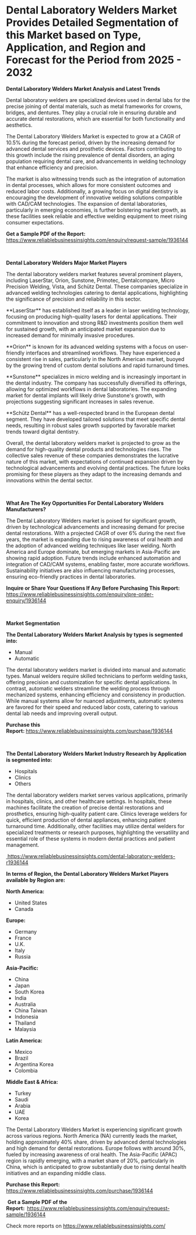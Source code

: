 <p><h1>Dental Laboratory Welders Market Provides Detailed Segmentation of this Market based on Type, Application, and Region and Forecast for the Period from 2025 - 2032</h1></p><p><strong>Dental Laboratory Welders Market Analysis and Latest Trends</strong></p>
<p><p>Dental laboratory welders are specialized devices used in dental labs for the precise joining of dental materials, such as metal frameworks for crowns, bridges, and dentures. They play a crucial role in ensuring durable and accurate dental restorations, which are essential for both functionality and aesthetics. </p><p>The Dental Laboratory Welders Market is expected to grow at a CAGR of 10.5% during the forecast period, driven by the increasing demand for advanced dental services and prosthetic devices. Factors contributing to this growth include the rising prevalence of dental disorders, an aging population requiring dental care, and advancements in welding technology that enhance efficiency and precision. </p><p>The market is also witnessing trends such as the integration of automation in dental processes, which allows for more consistent outcomes and reduced labor costs. Additionally, a growing focus on digital dentistry is encouraging the development of innovative welding solutions compatible with CAD/CAM technologies. The expansion of dental laboratories, particularly in emerging economies, is further bolstering market growth, as these facilities seek reliable and effective welding equipment to meet rising consumer expectations.</p></p>
<p><strong>Get a Sample PDF of the Report:&nbsp;</strong> <a href="https://www.reliablebusinessinsights.com/enquiry/request-sample/1936144?utm_campaign=2735&utm_medium=2&utm_source=Github&utm_content=ia&utm_term=03032025&utm_id=dental-laboratory-welders">https://www.reliablebusinessinsights.com/enquiry/request-sample/1936144</a></p>
<p>&nbsp;</p>
<p><strong>Dental Laboratory Welders Major Market Players</strong></p>
<p><p>The dental laboratory welders market features several prominent players, including LaserStar, Orion, Sunstone, Primotec, Dentalcompare, Micro Precision Welding, Vista, and Schütz Dental. These companies specialize in advanced welding technologies catering to dental applications, highlighting the significance of precision and reliability in this sector.</p><p>**LaserStar** has established itself as a leader in laser welding technology, focusing on producing high-quality lasers for dental applications. Their commitment to innovation and strong R&D investments position them well for sustained growth, with an anticipated market expansion due to increased demand for minimally invasive procedures.</p><p>**Orion** is known for its advanced welding systems with a focus on user-friendly interfaces and streamlined workflows. They have experienced a consistent rise in sales, particularly in the North American market, buoyed by the growing trend of custom dental solutions and rapid turnaround times.</p><p>**Sunstone** specializes in micro welding and is increasingly important in the dental industry. The company has successfully diversified its offerings, allowing for optimized workflows in dental laboratories. The expanding market for dental implants will likely drive Sunstone's growth, with projections suggesting significant increases in sales revenue.</p><p>**Schütz Dental** has a well-respected brand in the European dental segment. They have developed tailored solutions that meet specific dental needs, resulting in robust sales growth supported by favorable market trends toward digital dentistry.</p><p>Overall, the dental laboratory welders market is projected to grow as the demand for high-quality dental products and technologies rises. The collective sales revenue of these companies demonstrates the lucrative nature of this market, with expectations of continued expansion driven by technological advancements and evolving dental practices. The future looks promising for these players as they adapt to the increasing demands and innovations within the dental sector.</p></p>
<p>&nbsp;</p>
<p><strong>What Are The Key Opportunities For Dental Laboratory Welders Manufacturers?</strong></p>
<p><p>The Dental Laboratory Welders market is poised for significant growth, driven by technological advancements and increasing demand for precise dental restorations. With a projected CAGR of over 6% during the next five years, the market is expanding due to rising awareness of oral health and the adoption of advanced welding techniques like laser welding. North America and Europe dominate, but emerging markets in Asia-Pacific are showing rapid adoption. Future trends include enhanced automation and integration of CAD/CAM systems, enabling faster, more accurate workflows. Sustainability initiatives are also influencing manufacturing processes, ensuring eco-friendly practices in dental laboratories.</p></p>
<p><strong>Inquire or Share Your Questions If Any Before Purchasing This Report:</strong> <a href="https://www.reliablebusinessinsights.com/enquiry/pre-order-enquiry/1936144?utm_campaign=2735&utm_medium=2&utm_source=Github&utm_content=ia&utm_term=03032025&utm_id=dental-laboratory-welders">https://www.reliablebusinessinsights.com/enquiry/pre-order-enquiry/1936144</a></p>
<p>&nbsp;</p>
<p><strong>Market Segmentation</strong></p>
<p><strong>The Dental Laboratory Welders Market Analysis by types is segmented into:</strong></p>
<p><ul><li>Manual</li><li>Automatic</li></ul></p>
<p><p>The dental laboratory welders market is divided into manual and automatic types. Manual welders require skilled technicians to perform welding tasks, offering precision and customization for specific dental applications. In contrast, automatic welders streamline the welding process through mechanized systems, enhancing efficiency and consistency in production. While manual systems allow for nuanced adjustments, automatic systems are favored for their speed and reduced labor costs, catering to various dental lab needs and improving overall output.</p></p>
<p><strong>Purchase this Report:&nbsp;</strong><a href="https://www.reliablebusinessinsights.com/purchase/1936144?utm_campaign=2735&utm_medium=2&utm_source=Github&utm_content=ia&utm_term=03032025&utm_id=dental-laboratory-welders">https://www.reliablebusinessinsights.com/purchase/1936144</a></p>
<p>&nbsp;</p>
<p><strong>The Dental Laboratory Welders Market Industry Research by Application is segmented into:</strong></p>
<p><ul><li>Hospitals</li><li>Clinics</li><li>Others</li></ul></p>
<p><p>The dental laboratory welders market serves various applications, primarily in hospitals, clinics, and other healthcare settings. In hospitals, these machines facilitate the creation of precise dental restorations and prosthetics, ensuring high-quality patient care. Clinics leverage welders for quick, efficient production of dental appliances, enhancing patient turnaround time. Additionally, other facilities may utilize dental welders for specialized treatments or research purposes, highlighting the versatility and essential role of these systems in modern dental practices and patient management.</p></p>
<p><a href="https://www.reliablebusinessinsights.com/dental-laboratory-welders-r1936144?utm_campaign=2735&utm_medium=2&utm_source=Github&utm_content=ia&utm_term=03032025&utm_id=dental-laboratory-welders">&nbsp;https://www.reliablebusinessinsights.com/dental-laboratory-welders-r1936144</a></p>
<p><strong>In terms of Region, the Dental Laboratory Welders Market Players available by Region are:</strong></p>
<p>
    <p> <strong> North America: </strong>
        <ul>
            <li>United States</li>
            <li>Canada</li>
        </ul>
        </p> 
    <p> <strong> Europe: </strong>
        <ul>
            <li>Germany</li>
            <li>France</li>
            <li>U.K.</li>
            <li>Italy</li>
            <li>Russia</li>
        </ul>
        </p> 
    <p> <strong> Asia-Pacific: </strong>
        <ul>
            <li>China</li>
            <li>Japan</li>
            <li>South Korea</li>
            <li>India</li>
            <li>Australia</li>
            <li>China Taiwan</li>
            <li>Indonesia</li>
            <li>Thailand</li>
            <li>Malaysia</li>
        </ul>
        </p> 
    <p> <strong> Latin America: </strong>
        <ul>
            <li>Mexico</li>
            <li>Brazil</li>
            <li>Argentina Korea</li>
            <li>Colombia</li>
        </ul>
        </p> 
    <p> <strong> Middle East & Africa: </strong>
        <ul>
            <li>Turkey</li>
            <li>Saudi</li>
            <li>Arabia</li>
            <li>UAE</li>
            <li>Korea</li>
        </ul>
    </p>
    </p>
<p><p>The Dental Laboratory Welders Market is experiencing significant growth across various regions. North America (NA) currently leads the market, holding approximately 40% share, driven by advanced dental technologies and high demand for dental restorations. Europe follows with around 30%, fueled by increasing awareness of oral health. The Asia-Pacific (APAC) region is rapidly emerging, with a market share of 20%, particularly in China, which is anticipated to grow substantially due to rising dental health initiatives and an expanding middle class.</p></p>
<p><strong>Purchase this Report: </strong><a href="https://www.reliablebusinessinsights.com/purchase/1936144?utm_campaign=2735&utm_medium=2&utm_source=Github&utm_content=ia&utm_term=03032025&utm_id=dental-laboratory-welders">https://www.reliablebusinessinsights.com/purchase/1936144</a></p>
<p>&nbsp;<strong>Get a Sample PDF of the Report:&nbsp;&nbsp;</strong><a href="https://www.reliablebusinessinsights.com/enquiry/request-sample/1936144?utm_campaign=2735&utm_medium=2&utm_source=Github&utm_content=ia&utm_term=03032025&utm_id=dental-laboratory-welders">https://www.reliablebusinessinsights.com/enquiry/request-sample/1936144</a></p>
<p><strong></strong></p>
<p>Check more reports on <a href="https://www.reliablebusinessinsights.com/?utm_campaign=2735&utm_medium=2&utm_source=Github&utm_content=ia&utm_term=03032025&utm_id=dental-laboratory-welders">https://www.reliablebusinessinsights.com/</a></p>
